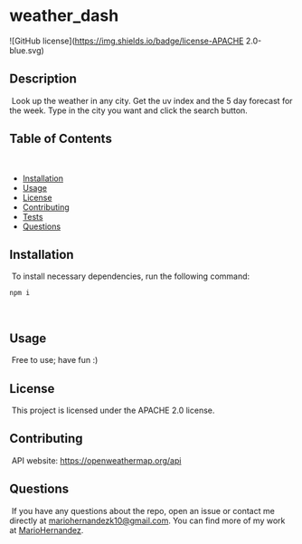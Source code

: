 # weather_dash
![GitHub license](https://img.shields.io/badge/license-APACHE 2.0-blue.svg)
​
## Description
​
Look up the weather in any city. Get the uv index and the 5 day forecast for the week. Type in the 
city you want and click the search button.
​
## Table of Contents 
​
* [Installation](#installation)
​
* [Usage](#usage)
​
* [License](#license)
​
* [Contributing](#contributing)
​
* [Tests](#tests)
​
* [Questions](#questions)
​
## Installation
​
To install necessary dependencies, run the following command:
​
```
npm i
```
​
## Usage
​
Free to use; have fun :)
​
## License
​
This project is licensed under the APACHE 2.0 license.
  
## Contributing
​
API website: https://openweathermap.org/api
​
## Questions
​
If you have any questions about the repo, open an issue or contact me directly at mariohernandezk10@gmail.com. You can find more of my work at [MarioHernandez](https://github.com/mariohernandezk10/weather_dash).
